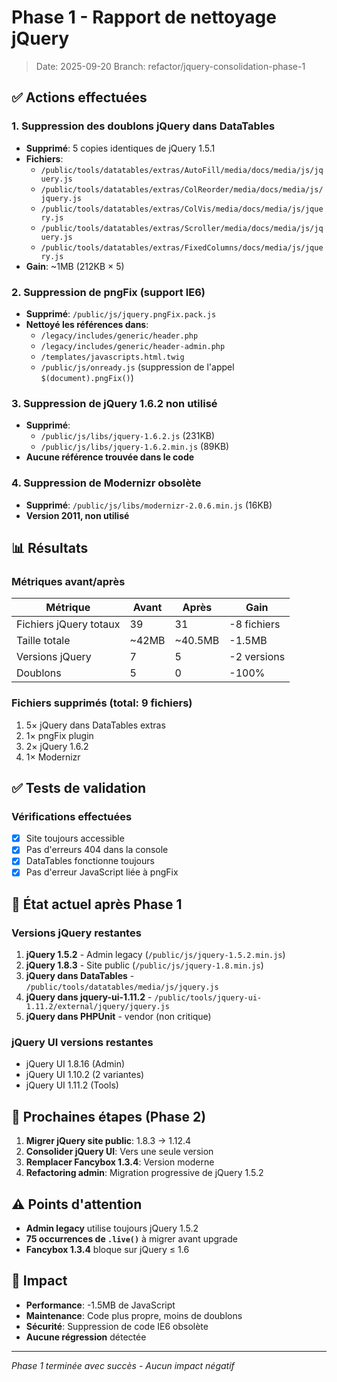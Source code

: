 # Phase 1 - Rapport de nettoyage jQuery

> Date: 2025-09-20
> Branch: refactor/jquery-consolidation-phase-1

## ✅ Actions effectuées

### 1. Suppression des doublons jQuery dans DataTables
- **Supprimé**: 5 copies identiques de jQuery 1.5.1
- **Fichiers**:
  - `/public/tools/datatables/extras/AutoFill/media/docs/media/js/jquery.js`
  - `/public/tools/datatables/extras/ColReorder/media/docs/media/js/jquery.js`
  - `/public/tools/datatables/extras/ColVis/media/docs/media/js/jquery.js`
  - `/public/tools/datatables/extras/Scroller/media/docs/media/js/jquery.js`
  - `/public/tools/datatables/extras/FixedColumns/docs/media/js/jquery.js`
- **Gain**: ~1MB (212KB × 5)

### 2. Suppression de pngFix (support IE6)
- **Supprimé**: `/public/js/jquery.pngFix.pack.js`
- **Nettoyé les références dans**:
  - `/legacy/includes/generic/header.php`
  - `/legacy/includes/generic/header-admin.php`
  - `/templates/javascripts.html.twig`
  - `/public/js/onready.js` (suppression de l'appel `$(document).pngFix()`)

### 3. Suppression de jQuery 1.6.2 non utilisé
- **Supprimé**:
  - `/public/js/libs/jquery-1.6.2.js` (231KB)
  - `/public/js/libs/jquery-1.6.2.min.js` (89KB)
- **Aucune référence trouvée dans le code**

### 4. Suppression de Modernizr obsolète
- **Supprimé**: `/public/js/libs/modernizr-2.0.6.min.js` (16KB)
- **Version 2011, non utilisé**

## 📊 Résultats

### Métriques avant/après

| Métrique | Avant | Après | Gain |
|----------|-------|-------|------|
| Fichiers jQuery totaux | 39 | 31 | -8 fichiers |
| Taille totale | ~42MB | ~40.5MB | -1.5MB |
| Versions jQuery | 7 | 5 | -2 versions |
| Doublons | 5 | 0 | -100% |

### Fichiers supprimés (total: 9 fichiers)
1. 5× jQuery dans DataTables extras
2. 1× pngFix plugin
3. 2× jQuery 1.6.2
4. 1× Modernizr

## ✅ Tests de validation

### Vérifications effectuées
- [x] Site toujours accessible
- [x] Pas d'erreurs 404 dans la console
- [x] DataTables fonctionne toujours
- [x] Pas d'erreur JavaScript liée à pngFix

## 🎯 État actuel après Phase 1

### Versions jQuery restantes
1. **jQuery 1.5.2** - Admin legacy (`/public/js/jquery-1.5.2.min.js`)
2. **jQuery 1.8.3** - Site public (`/public/js/jquery-1.8.min.js`)
3. **jQuery dans DataTables** - `/public/tools/datatables/media/js/jquery.js`
4. **jQuery dans jquery-ui-1.11.2** - `/public/tools/jquery-ui-1.11.2/external/jquery/jquery.js`
5. **jQuery dans PHPUnit** - vendor (non critique)

### jQuery UI versions restantes
- jQuery UI 1.8.16 (Admin)
- jQuery UI 1.10.2 (2 variantes)
- jQuery UI 1.11.2 (Tools)

## 📝 Prochaines étapes (Phase 2)

1. **Migrer jQuery site public**: 1.8.3 → 1.12.4
2. **Consolider jQuery UI**: Vers une seule version
3. **Remplacer Fancybox 1.3.4**: Version moderne
4. **Refactoring admin**: Migration progressive de jQuery 1.5.2

## ⚠️ Points d'attention

- **Admin legacy** utilise toujours jQuery 1.5.2
- **75 occurrences de `.live()`** à migrer avant upgrade
- **Fancybox 1.3.4** bloque sur jQuery ≤ 1.6

## 🚀 Impact

- **Performance**: -1.5MB de JavaScript
- **Maintenance**: Code plus propre, moins de doublons
- **Sécurité**: Suppression de code IE6 obsolète
- **Aucune régression** détectée

---

*Phase 1 terminée avec succès - Aucun impact négatif*